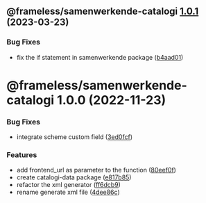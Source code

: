 ## @frameless/samenwerkende-catalogi [1.0.1](https://github.com/frameless/strapi/compare/@frameless/samenwerkende-catalogi@1.0.0...@frameless/samenwerkende-catalogi@1.0.1) (2023-03-23)


### Bug Fixes

* fix the if statement in samenwerkende package ([b4aad01](https://github.com/frameless/strapi/commit/b4aad010c351b1828437ae0ca8f6ef790f8140a4))

# @frameless/samenwerkende-catalogi 1.0.0 (2022-11-23)


### Bug Fixes

* integrate scheme custom field ([3ed0fcf](https://github.com/frameless/strapi/commit/3ed0fcfee2419c6cdf0ed425639a6a6e9a61f99c))


### Features

* add frontend_url as parameter to the function ([80eef0f](https://github.com/frameless/strapi/commit/80eef0f790bc6f2a0e86c99fc6838d5cf2c76579))
* create catalogi-data package ([e817b85](https://github.com/frameless/strapi/commit/e817b8555312809a75617ee4a19adecb3b071bea))
* refactor the xml generator ([ff6dcb9](https://github.com/frameless/strapi/commit/ff6dcb9d80fae6f1011d2bf5b7c34a686baf2dcf))
* rename generate xml file ([4dee86c](https://github.com/frameless/strapi/commit/4dee86cbf1cd2c47a77fb6c548424a08fe79bc65))
